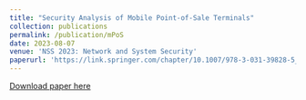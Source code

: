 ```yaml
---
title: "Security Analysis of Mobile Point-of-Sale Terminals"
collection: publications
permalink: /publication/mPoS
date: 2023-08-07
venue: 'NSS 2023: Network and System Security'
paperurl: 'https://link.springer.com/chapter/10.1007/978-3-031-39828-5_20'
---
```

[Download paper here](http://Mahshidmehr.github.io/files/mPoS.pdf)
